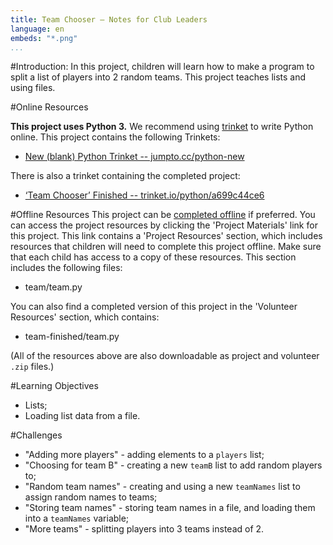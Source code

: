 ```yaml
---
title: Team Chooser — Notes for Club Leaders
language: en
embeds: "*.png"
...
```


#Introduction:
In this project, children will learn how to make a program to split a list of players into 2 random teams. This project teaches lists and using files.

#Online Resources

__This project uses Python 3.__ We recommend using [trinket](https://trinket.io/) to write Python online. This project contains the following Trinkets:

+ [New (blank) Python Trinket -- jumpto.cc/python-new](http://jumpto.cc/python-new)

There is also a trinket containing the completed project:

+ [‘Team Chooser’ Finished -- trinket.io/python/a699c44ce6](https://trinket.io/python/a699c44ce6)

#Offline Resources
This project can be [completed offline](https://www.codeclubprojects.org/en-GB/resources/python-working-offline/) if preferred. You can access the project resources by clicking the 'Project Materials' link for this project. This link contains a 'Project Resources' section, which includes resources that children will need to complete this project offline. Make sure that each child has access to a copy of these resources. This section includes the following files:

+ team/team.py

You can also find a completed version of this project in the 'Volunteer Resources' section, which contains:

+ team-finished/team.py

(All of the resources above are also downloadable as project and volunteer `.zip` files.)

#Learning Objectives
+ Lists;
+ Loading list data from a file.

#Challenges
+ "Adding more players" - adding elements to a `players` list;
+ "Choosing for team B" - creating a new `teamB` list to add random players to;
+ "Random team names" - creating and using a new `teamNames` list to assign random names to teams;
+ "Storing team names" - storing team names in a file, and loading them into a `teamNames` variable;
+ "More teams" - splitting players into 3 teams instead of 2.
